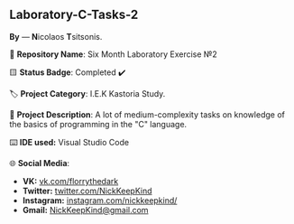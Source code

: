 ## Laboratory-C-Tasks-2

**By**  —  **N**icolaos **T**sitsonis.

📁 **Repository Name**: Six Month Laboratory Exercise №2

🟨 **Status Badge**: Completed ✔️

🏷️ **Project Category**: I.E.K Kastoria Study.

📝 **Project Description**: A lot of medium-complexity tasks on knowledge of the basics of programming in the "C" language.

⌨️ **IDE used:** Visual Studio Code

🌐 **Social Media**:

- **VK:** [vk.com/florrythedark](https://vk.com/florrythedark)
- **Twitter:** [twitter.com/NickKeepKind](https://twitter.com/NickKeepKind)
- **Instagram:** [instagram.com/nickkeepkind/](https://www.instagram.com/nickkeepkind/)
- **Gmail:** NickKeepKind@gmail.com
